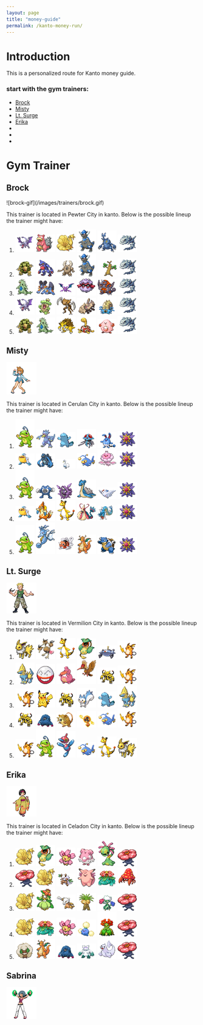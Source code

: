 ```yaml
---
layout: page
title: "money-guide"
permalink: /kanto-money-run/
---
```

<h1>Introduction</h1>
<p>This is a personalized route for Kanto money guide.</p>
<h3> start with the gym trainers:</h3>
<ul>
    <li><a href="#brock">Brock</a></li>
    <li><a href="#misty">Misty</a></li>
    <li><a href="#ltsurge">Lt. Surge</a></li>
    <li><a href="#erika">Erika</a></li>
    <li></li>
    <li></li>
    <li></li>
</ul>
<h1>Gym Trainer</h1>

<h2 id="brock">Brock</h2>
![brock-gif](/images/trainers/brock.gif)

<br />
<p>This trainer is located in Pewter City in kanto. Below is the possible lineup the trainer might have:</p>
<ol>
    <li><img src="images/pokemon/aerodactyl.gif" width="50"> <img src="images/pokemon/slowbro.gif" width="50"> <img src="images/pokemon/ninetales.gif" width="50"> <img src="images/pokemon/rampardos.gif" width="50">  <img src="images/pokemon/heracross.gif" width="50"> <img src="images/pokemon/steelix.gif" width="50"> </li>
    <li><img src="images/pokemon/golem.gif" width="50"> <img src="images/pokemon/toxicroak.gif" width="50"> <img src="images/pokemon/pinsir.gif" width="50"> <img src="images/pokemon/rampardos.gif" width="50"> <img src="images/pokemon/sudowoodo.gif" width="50"> <img src="images/pokemon/steelix.gif" width="50"></li>
    <li><img src="images/pokemon/tyranitar.gif" width="50"> <img src="images/pokemon/swampert.gif" width="50"> <img src="images/pokemon/crobat.gif" width="50"> <img src="images/pokemon/forretress.gif" width="50"> <img src="images/pokemon/rhyperior.gif" width="50"> <img src="images/pokemon/steelix.gif" width="50"></li>
    <li><img src="images/pokemon/aerodactyl.gif" width="50"> <img src="images/pokemon/ludicolo.gif" width="50"> <img src="images/pokemon/kabutops.gif" width="50"> <img src="images/pokemon/relicanth.gif" width="50"> <img src="images/pokemon/omastar.gif" width="50"> <img src="images/pokemon/steelix.gif" width="50"></li>
    <li><img src="images/pokemon/golem.gif" width="50"> <img src="images/pokemon/tyranitar.gif" width="50"> <img src="images/pokemon/sandslash.gif" width="50"> <img src="images/pokemon/shuckle.gif" width="50"> <img src="images/pokemon/chansey.gif" width="50"> <img src="images/pokemon/steelix.gif" width="50"></li>
</ol>

<h2 id="misty">Misty</h2>
<img src="images/trainers/misty.gif" alt="Misty-gif">
<p>This trainer is located in Cerulan City in kanto. Below is the possible lineup the trainer might have:</p>

<ol>
    <li><img src="images/pokemon/politoed.gif" width="50"> <img src="images/pokemon/golduck.gif" width="50"> <img src="images/pokemon/quagsire.gif" width="50"> <img src="images/pokemon/tentacruel.gif" width="50"> <img src="images/pokemon/azumarill.gif" width="50"> <img src="images/pokemon/starmie.gif" width="50"></li>
    <li><img src="images/pokemon/pelipper.gif" width="50"> <img src="images/pokemon/carracosta.gif" width="50"> <img src="images/pokemon/swanna.gif" width="50"> <img src="images/pokemon/lanturn.gif" width="50"> <img src="images/pokemon/jellicent.gif" width="50"> <img src="images/pokemon/starmie.gif" width="50"></li>
    <li><img src="images/pokemon/politoed.gif" width="50"> <img src="images/pokemon/poliwrath.gif" width="50"> <img src="images/pokemon/cloyster.gif" width="50"> <img src="images/pokemon/lapras.gif" width="50"> <img src="images/pokemon/togekiss.gif" width="50"> <img src="images/pokemon/starmie.gif" width="50"></li>
    <li><img src="images/pokemon/pelipper.gif" width="50"> <img src="images/pokemon/floatzel.gif" width="50"> <img src="images/pokemon/ampharos.gif" width="50"> <img src="images/pokemon/milotic.gif" width="50"> <img src="images/pokemon/gyarados.gif" width="50"> <img src="images/pokemon/starmie.gif" width="50"></li>
    <li><img src="images/pokemon/politoed.gif" width="50"> <img src="images/pokemon/kingdra.gif" width="50"> <img src="images/pokemon/seaking.gif" width="50"> <img src="images/pokemon/dragonite.gif" width="50"> <img src="images/pokemon/blastoise.gif" width="50"> <img src="images/pokemon/starmie.gif" width="50"></li>
</ol>

<h2 id="ltsurge">Lt. Surge</h2>
<img src="images/trainers/ltsurge.gif" alt="lt.surge-gif">
<p>This trainer is located in Vermilion City in kanto. Below is the possible lineup the trainer might have:</p>
<ol>
    <li><img src="images/pokemon/jolteon.gif" width="50"> <img src="images/pokemon/dodrio.gif" width="50"> <img src="images/pokemon/ampharos.gif" width="50"> <img src="images/pokemon/victreebel.gif" width="50"> <img src="images/pokemon/magnezone.gif" width="50"> <img src="images/pokemon/raichu.gif" width="50"></li>
    <li><img src="images/pokemon/manetric.gif" width="50"> <img src="images/pokemon/electrode.gif" width="50"> <img src="images/pokemon/lickilicky.gif" width="50"> <img src="images/pokemon/fearow.gif" width="50"> <img src="images/pokemon/electivire.gif" width="50"> <img src="images/pokemon/raichu.gif" width="50"></li>
    <li><img src="images/pokemon/raichu.gif" width="50"> <img src="images/pokemon/pikachu.gif" width="50"> <img src="images/pokemon/electivire.gif" width="50"> <img src="images/pokemon/pachirisu.gif" width="50"> <img src="images/pokemon/quagsire.gif" width="50"> <img src="images/pokemon/manetric.gif" width="50"></li>
    <li><img src="images/pokemon/electivire.gif" width="50"> <img src="images/pokemon/tangrowth.gif" width="50"> <img src="images/pokemon/raticate.gif" width="50"> <img src="images/pokemon/fan-rotom.gif" width="50"> <img src="images/pokemon/lanturn.gif" width="50"> <img src="images/pokemon/raichu.gif" width="50"></li>
    <li><img src="images/pokemon/raichu.gif" width="50"> <img src="images/pokemon/politoed.gif" width="50"> <img src="images/pokemon/porygon-z.gif" width="50"> <img src="images/pokemon/lanturn.gif" width="50"> <img src="images/pokemon/ampharos.gif" width="50"> <img src="images/pokemon/jolteon.gif" width="50"></li>
</ol>

<h2 id="erika">Erika</h2>
<img src="images/trainers/erika.gif" alt="erika-gif">
<p>This trainer is located in Celadon City in kanto. Below is the possible lineup the trainer might have:</p>
<ol>
    <li><img src="images/pokemon/ninetales.gif" width="50"> <img src="images/pokemon/victreebel.gif" width="50"> <img src="images/pokemon/cherrim-d.gif" width="50"> <img src="images/pokemon/blissey.gif" width="50"> <img src="images/pokemon/cradily.gif" width="50"> <img src="images/pokemon/vileplume.gif" width="50"></li>
    <li><img src="images/pokemon/vileplume.gif" width="50"> <img src="images/pokemon/ninetales.gif" width="50"> <img src="images/pokemon/shiftry.gif" width="50"> <img src="images/pokemon/clefable.gif" width="50"> <img src="images/pokemon/venusaur.gif" width="50"> <img src="images/pokemon/parasect.gif" width="50"></li>
    <li><img src="images/pokemon/ninetales.gif" width="50"> <img src="images/pokemon/lilligant.gif" width="50"> <img src="images/pokemon/marowak.gif" width="50"> <img src="images/pokemon/exeggutor.gif" width="50"> <img src="images/pokemon/roserade.gif" width="50"> <img src="images/pokemon/vileplume.gif" width="50"></li>
    <li><img src="images/pokemon/ninetales.gif" width="50"> <img src="images/pokemon/venusaur.gif" width="50"> <img src="images/pokemon/cherrim-d.gif" width="50"> <img src="images/pokemon/jumpluff.gif" width="50"> <img src="images/pokemon/bellossom.gif" width="50"> <img src="images/pokemon/vileplume.gif" width="50"></li>
    <li><img src="images/pokemon/whimsicott.gif" width="50"> <img src="images/pokemon/dragonite.gif" width="50"> <img src="images/pokemon/tangrowth.gif" width="50"> <img src="images/pokemon/abomasnow.gif" width="50"> <img src="images/pokemon/dewgong.gif" width="50"> <img src="images/pokemon/vileplume.gif" width="50"></li>
</ol>

<h2 id="sabrina">Sabrina</h2>
<img src="images/trainers/sabrina.gif" alt="sabrina-gif">